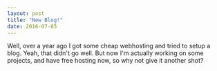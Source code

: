 ```yaml
---
layout: post
title: "New Blog!"
date: 2016-07-05
---
```

Well, over a year ago I got some cheap webhosting and tried to setup a blog. Yeah, that didn't go well. But now I'm actually working on some projects, and have free hosting now, so why not give it another shot?
